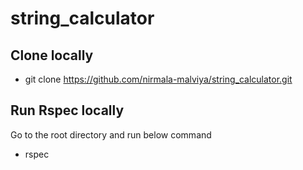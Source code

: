 # string_calculator

## Clone locally

- git clone https://github.com/nirmala-malviya/string_calculator.git

## Run Rspec locally

Go to the root directory and run below command

- rspec

